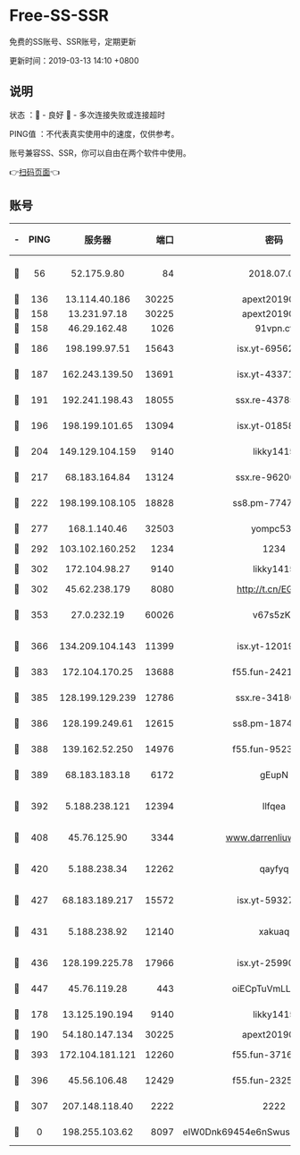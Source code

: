 # Free-SS-SSR

免费的SS账号、SSR账号，定期更新

更新时间：2019-03-13 14:10 +0800

## 说明

状态     ：🙂 - 良好 🙁 - 多次连接失败或连接超时

PING值   ：不代表真实使用中的速度，仅供参考。

账号兼容SS、SSR，你可以自由在两个软件中使用。

👉[扫码页面](https://liesauer.github.io/Free-SS-SSR/)👈

## 账号

|-|PING|服务器|端口|密码|加密方式|区域|
|:----:|:----:|:-----:|-----:|:----:|:----:|:----:|
|🙂|56|52.175.9.80|84|2018.07.07|chacha20-ietf-poly1305|HK|
|🙂|136|13.114.40.186|30225|apext2019006|chacha20|JP|
|🙂|158|13.231.97.18|30225|apext2019006|chacha20|JP|
|🙂|158|46.29.162.48|1026|91vpn.cf|rc4-md5|RU|
|🙂|186|198.199.97.51|15643|isx.yt-69562476|aes-256-cfb|US|
|🙂|187|162.243.139.50|13691|isx.yt-43371568|aes-256-cfb|US|
|🙂|191|192.241.198.43|18055|ssx.re-43785832|aes-256-cfb|US|
|🙂|196|198.199.101.65|13094|isx.yt-01858325|aes-256-cfb|US|
|🙂|204|149.129.104.159|9140|likky1415|aes-256-cfb|HK|
|🙂|217|68.183.164.84|13124|ssx.re-96200801|aes-256-cfb|US|
|🙂|222|198.199.108.105|18828|ss8.pm-77471394|aes-256-cfb|US|
|🙂|277|168.1.140.46|32503|yompc535|aes-256-cfb|AU|
|🙂|292|103.102.160.252|1234|1234|rc4-md5|JP|
|🙂|302|172.104.98.27|9140|likky1415|aes-256-cfb|JP|
|🙂|302|45.62.238.179|8080|http://t.cn/EGJIyrl|rc4-md5|CA|
|🙂|353|27.0.232.19|60026|v67s5zKe|xchacha20-ietf-poly1305|HK|
|🙂|366|134.209.104.143|11399|isx.yt-12019313|aes-256-cfb|SG|
|🙂|383|172.104.170.25|13688|f55.fun-24219818|aes-256-cfb|SG|
|🙂|385|128.199.129.239|12786|ssx.re-34180779|aes-256-cfb|SG|
|🙂|386|128.199.249.61|12615|ss8.pm-18742395|aes-256-cfb|SG|
|🙂|388|139.162.52.250|14976|f55.fun-95239948|aes-256-cfb|SG|
|🙂|389|68.183.183.18|6172|gEupN|aes-256-cfb|SG|
|🙂|392|5.188.238.121|12394|llfqea|chacha20-ietf-poly1305|BR|
|🙂|408|45.76.125.90|3344|www.darrenliuwei.com|aes-256-cfb|AU|
|🙂|420|5.188.238.34|12262|qayfyq|chacha20-ietf-poly1305|BR|
|🙂|427|68.183.189.217|15572|isx.yt-59327595|aes-256-cfb|SG|
|🙂|431|5.188.238.92|12140|xakuaq|chacha20-ietf-poly1305|BR|
|🙂|436|128.199.225.78|17966|isx.yt-25990165|aes-256-cfb|SG|
|🙂|447|45.76.119.28|443|oiECpTuVmLLxk4Ts|aes-256-cfb|AU|
|🙂|178|13.125.190.194|9140|likky1415|aes-256-cfb|KR|
|🙂|190|54.180.147.134|30225|apext2019006|chacha20|KR|
|🙂|393|172.104.181.121|12260|f55.fun-37165028|aes-256-cfb|SG|
|🙂|396|45.56.106.48|12429|f55.fun-23252791|aes-256-cfb|US|
|🙁|307|207.148.118.40|2222|2222|aes-256-cfb|SG|
|🙁|0|198.255.103.62|8097|eIW0Dnk69454e6nSwuspv9DmS201tQ0D|aes-256-cfb|US|
